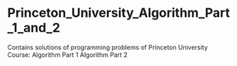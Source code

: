 # Princeton_University_Algorithm_Part_1_and_2
Contains solutions of programming problems of Princeton University Course:
Algorithm Part 1
Algorithm Part 2
